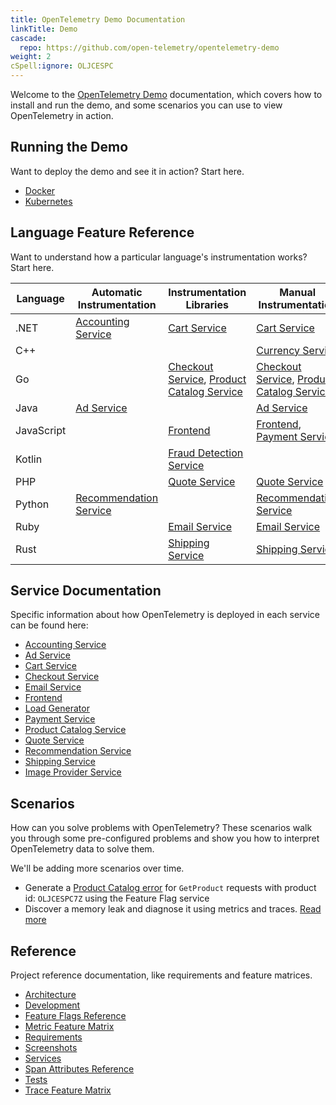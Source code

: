 ```yaml
---
title: OpenTelemetry Demo Documentation
linkTitle: Demo
cascade:
  repo: https://github.com/open-telemetry/opentelemetry-demo
weight: 2
cSpell:ignore: OLJCESPC
---
```


Welcome to the [OpenTelemetry Demo](/ecosystem/demo/) documentation, which
covers how to install and run the demo, and some scenarios you can use to view
OpenTelemetry in action.

## Running the Demo

Want to deploy the demo and see it in action? Start here.

- [Docker](docker-deployment/)
- [Kubernetes](kubernetes-deployment/)

## Language Feature Reference

Want to understand how a particular language's instrumentation works? Start
here.

| Language   | Automatic Instrumentation                          | Instrumentation Libraries                                                                    | Manual Instrumentation                                                                       |
| ---------- | -------------------------------------------------- | -------------------------------------------------------------------------------------------- | -------------------------------------------------------------------------------------------- |
| .NET       | [Accounting Service](services/accounting/)         | [Cart Service](services/cart/)                                                               | [Cart Service](services/cart/)                                                               |
| C++        |                                                    |                                                                                              | [Currency Service](services/currency/)                                                       |
| Go         |                                                    | [Checkout Service](services/checkout/), [Product Catalog Service](services/product-catalog/) | [Checkout Service](services/checkout/), [Product Catalog Service](services/product-catalog/) |
| Java       | [Ad Service](services/ad/)                         |                                                                                              | [Ad Service](services/ad/)                                                                   |
| JavaScript |                                                    | [Frontend](services/frontend/)                                                               | [Frontend](services/frontend/), [Payment Service](services/payment/)                         |
| Kotlin     |                                                    | [Fraud Detection Service](services/fraud-detection/)                                         |                                                                                              |
| PHP        |                                                    | [Quote Service](services/quote/)                                                             | [Quote Service](services/quote/)                                                             |
| Python     | [Recommendation Service](services/recommendation/) |                                                                                              | [Recommendation Service](services/recommendation/)                                           |
| Ruby       |                                                    | [Email Service](services/email/)                                                             | [Email Service](services/email/)                                                             |
| Rust       |                                                    | [Shipping Service](services/shipping/)                                                       | [Shipping Service](services/shipping/)                                                       |

## Service Documentation

Specific information about how OpenTelemetry is deployed in each service can be
found here:

- [Accounting Service](services/accounting/)
- [Ad Service](services/ad/)
- [Cart Service](services/cart/)
- [Checkout Service](services/checkout/)
- [Email Service](services/email/)
- [Frontend](services/frontend/)
- [Load Generator](services/load-generator/)
- [Payment Service](services/payment/)
- [Product Catalog Service](services/product-catalog/)
- [Quote Service](services/quote/)
- [Recommendation Service](services/recommendation/)
- [Shipping Service](services/shipping/)
- [Image Provider Service](services/imageprovider/)

## Scenarios

How can you solve problems with OpenTelemetry? These scenarios walk you through
some pre-configured problems and show you how to interpret OpenTelemetry data to
solve them.

We'll be adding more scenarios over time.

- Generate a [Product Catalog error](feature-flags) for `GetProduct` requests
  with product id: `OLJCESPC7Z` using the Feature Flag service
- Discover a memory leak and diagnose it using metrics and traces.
  [Read more](scenarios/recommendation-cache/)

## Reference

Project reference documentation, like requirements and feature matrices.

- [Architecture](architecture/)
- [Development](development/)
- [Feature Flags Reference](feature-flags/)
- [Metric Feature Matrix](telemetry-features/metric-coverage/)
- [Requirements](./requirements/)
- [Screenshots](screenshots/)
- [Services](services/)
- [Span Attributes Reference](telemetry-features/manual-span-attributes/)
- [Tests](tests/)
- [Trace Feature Matrix](telemetry-features/trace-coverage/)
